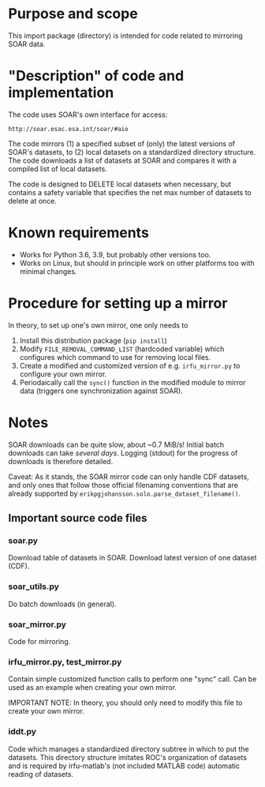 # Purpose and scope

This import package (directory) is intended for code related to mirroring SOAR data.



# "Description" of code and implementation

The code uses SOAR's own interface for access:

`http://soar.esac.esa.int/soar/#aio`

The code mirrors (1) a specified subset of (only) the latest versions of SOAR's
datasets, to (2) local datasets on a standardized directory structure. The code
downloads a list of datasets at SOAR and compares it with a compiled list of
local datasets.

The code is designed to DELETE local datasets when necessary, but contains a
safety variable that specifies the net max number of datasets to delete at
once.



# Known requirements

 * Works for Python 3.6, 3.9, but probably other versions too.
 * Works on Linux, but should in principle work on other platforms too with minimal changes.



# Procedure for setting up a mirror

In theory, to set up one's own mirror, one only needs to

1. Install this distribution package (`pip install`)
2. Modify `FILE_REMOVAL_COMMAND_LIST` (hardcoded variable) which configures which command to use for removing local files.
3. Create a modified and customized version of e.g. `irfu_mirror.py` to configure your own mirror.
4. Periodaically call the `sync()` function in the modified module to mirror data (triggers one synchronization against SOAR).



# Notes

SOAR downloads can be quite slow, about ~0.7 MiB/s! Initial batch downloads can take *several days*. Logging (stdout) for the progress of downloads is therefore detailed.

Caveat: As it stands, the SOAR mirror code can only handle CDF datasets, and only ones that follow those official filenaming conventions that are already supported by `erikpgjohansson.solo.parse_dataset_filename()`.



## Important source code files

### soar.py

Download table of datasets in SOAR. Download latest version of one dataset (CDF).

### soar_utils.py

Do batch downloads (in general).

### soar_mirror.py

Code for mirroring.

### irfu_mirror.py, test_mirror.py

Contain simple customized function calls to perform one "sync" call.
Can be used as an example when creating your own mirror.

IMPORTANT NOTE: In theory, you should only need to modify this file
to create your own mirror.

### iddt.py

Code which manages a standardized directory subtree in which to put the
datasets. This directory structure imitates ROC's organization of datasets
and is required by irfu-matlab's (not included MATLAB code) automatic reading of
datasets.
